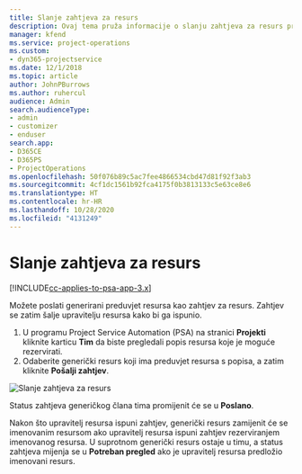 ```yaml
---
title: Slanje zahtjeva za resurs
description: Ovaj tema pruža informacije o slanju zahtjeva za resurs projekta.
manager: kfend
ms.service: project-operations
ms.custom:
- dyn365-projectservice
ms.date: 12/1/2018
ms.topic: article
author: JohnPBurrows
ms.author: ruhercul
audience: Admin
search.audienceType:
- admin
- customizer
- enduser
search.app:
- D365CE
- D365PS
- ProjectOperations
ms.openlocfilehash: 50f076b89c5ac7fee4866534cbd47d81f92f3ab3
ms.sourcegitcommit: 4cf1dc1561b92fca4175f0b3813133c5e63ce8e6
ms.translationtype: HT
ms.contentlocale: hr-HR
ms.lasthandoff: 10/28/2020
ms.locfileid: "4131249"
---
```

# <a name="submitting-a-resource-request"></a>Slanje zahtjeva za resurs

[!INCLUDE[cc-applies-to-psa-app-3.x](../includes/cc-applies-to-psa-app-3x.md)]

Možete poslati generirani preduvjet resursa kao zahtjev za resurs. Zahtjev se zatim šalje upravitelju resursa kako bi ga ispunio.

1. U programu Project Service Automation (PSA) na stranici **Projekti** kliknite karticu **Tim** da biste pregledali popis resursa koje je moguće rezervirati. 
2. Odaberite generički resurs koji ima preduvjet resursa s popisa, a zatim kliknite **Pošalji zahtjev**.

![Slanje zahtjeva za resurs](media/RM-how-to-18.png)

Status zahtjeva generičkog člana tima promijenit će se u **Poslano**.

Nakon što upravitelj resursa ispuni zahtjev, generički resurs zamijenit će se imenovanim resursom ako upravitelj resursa ispuni zahtjev rezerviranjem imenovanog resursa. U suprotnom generički resurs ostaje u timu, a status zahtjeva mijenja se u **Potreban pregled** ako je upravitelj resursa predložio imenovani resurs.

